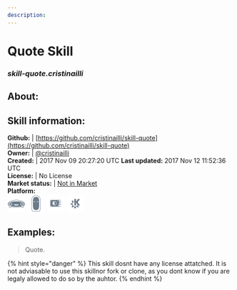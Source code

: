 ```yaml
---    
description:   
---    
```

# Quote Skill  
### _skill-quote.cristinailli_  
## About:  


## Skill information:  
**Github:** | [https://github.com/cristinailli/skill-quote](https://github.com/cristinailli/skill-quote)  
**Owner:** | [@cristinailli](https://github.com/cristinailli)  
**Created:** | 2017 Nov 09 20:27:20 UTC  **Last updated:** 2017 Nov 12 11:52:36 UTC  
**License:** | No License  
**Market status:** | [Not in Market](https://market.mycroft.ai/skill/)  
**Platform:**  
 ![](../.gitbook/assets/mark-1-icon.png)  ![](../.gitbook/assets/mark-2-icon.png)  ![](../.gitbook/assets/picroft-icon.png)  ![](../.gitbook/assets/kde.png)   
## Examples:  
> Quote.  
  
{% hint style="danger" %}
This skill dosnt have any license attatched. It is not adviasable to use this skillnor fork or clone, as you dont know if you are legaly allowed to do so by the auhtor.
{% endhint %}
